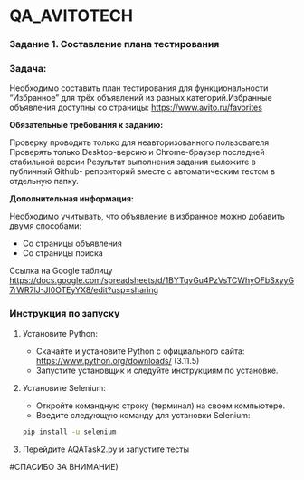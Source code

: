 # QA_AVITOTECH

### Задание 1. Составление плана тестирования

### Задача:
Необходимо составить план тестирования для функциональности “Избранное” для трёх объявлений из разных категорий.Избранные объявления доступны со страницы: https://www.avito.ru/favorites

**Обязательные требования к заданию:**

Проверку проводить только для неавторизованного пользователя
Проверять только Desktop-версию и Chrome-браузер последней стабильной версии
Результат выполнения задания выложите в публичный Github- репозиторий вместе с автоматическим тестом в отдельную папку.

**Дополнительная информация:**

Необходимо учитывать, что объявление в избранное можно добавить двумя способами:
- Со страницы объявления
- Со страницы поиска

Ссылка на Google таблицу
https://docs.google.com/spreadsheets/d/1BYTqvGu4PzVsTCWhyOFbSxyyG7rWR7lJ-JI0OTEyYX8/edit?usp=sharing

### Инструкция по запуску

1. Установите Python: 
   - Скачайте и установите Python с официального сайта: https://www.python.org/downloads/ (3.11.5)
   - Запустите установщик и следуйте инструкциям по установке.

2. Установите Selenium:
   - Откройте командную строку (терминал) на своем компьютере.
   - Введите следующую команду для установки Selenium:
    ```sh
    pip install -u selenium
    ```


4. Перейдите AQATask2.py и запустите тесты

#СПАСИБО ЗА ВНИМАНИЕ)
 
